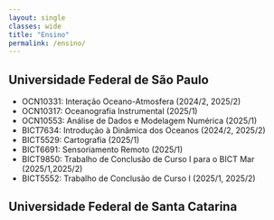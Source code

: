 ```yaml
---
layout: single
classes: wide
title: "Ensino"
permalink: /ensino/
---
```



## Universidade Federal de São Paulo


- OCN10331: Interação Oceano-Atmosfera (2024/2, 2025/2)
- OCN10317: Oceanografia Instrumental (2025/1)
- OCN10553: Análise de Dados e Modelagem Numérica (2025/1)
- BICT7634: Introdução à Dinâmica dos Oceanos  (2024/2, 2025/2)
- BICT5529: Cartografia  (2025/1)
- BICT6691: Sensoriamento Remoto (2025/1)
- BICT9850: Trabalho de Conclusão de Curso I para o BICT Mar (2025/1,2025/2)
- BICT5552: Trabalho de Conclusão de Curso I (2025/1, 2025/2)

## Universidade Federal de Santa Catarina
